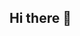 ## Hi there 👋

<!--
**difasuryap/difasuryap** is a ✨ _special_ ✨ repository because its `README.md` (this file) appears on your GitHub profile.

- 🔭 I’m currently studied computer science
- 🌱 I’m currently learning computer science
- 👯 I’m looking to collaborate on software project
- 💬 Ask me about math and computer
